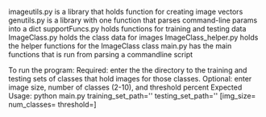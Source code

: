 imageutils.py is a library that holds function for creating image vectors
genutils.py is a library with one function that parses command-line params into a dict
supportFuncs.py holds functions for training and testing data
ImageClass.py holds the class data for images
ImageClass_helper.py holds the helper functions for the ImageClass class
main.py has the main functions that is run from parsing a commandline script

To run the program:
  Required: enter the the directory to the training and testing sets of classes that hold images for those classes.
  Optional: enter image size, number of classes (2-10), and threshold percent
  Expected Usage: python main.py training_set_path='<directory>' testing_set_path='<directory>' [img_size=<value> num_classes=<value> threshold=<value>]
